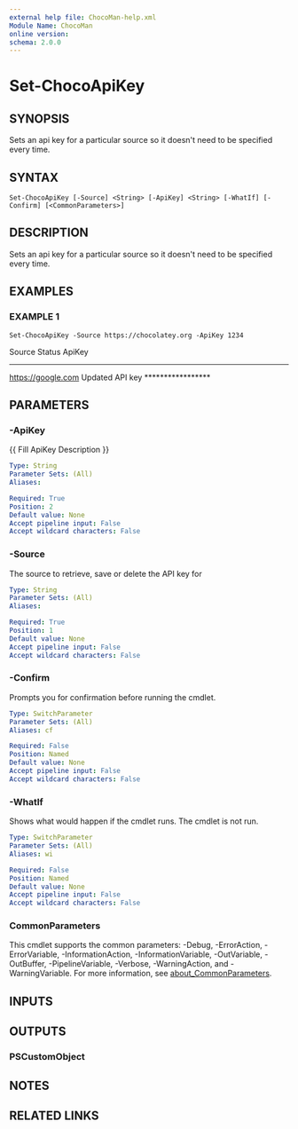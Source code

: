 ```yaml
---
external help file: ChocoMan-help.xml
Module Name: ChocoMan
online version:
schema: 2.0.0
---
```


# Set-ChocoApiKey

## SYNOPSIS
Sets an api key for a particular source so it doesn't need to be specified every time.

## SYNTAX

```
Set-ChocoApiKey [-Source] <String> [-ApiKey] <String> [-WhatIf] [-Confirm] [<CommonParameters>]
```

## DESCRIPTION
Sets an api key for a particular source so it doesn't need to be specified every time.

## EXAMPLES

### EXAMPLE 1
```
Set-ChocoApiKey -Source https://chocolatey.org -ApiKey 1234
```

Source             Status          ApiKey
------             ------          ------
https://google.com Updated API key *****************

## PARAMETERS

### -ApiKey
{{ Fill ApiKey Description }}

```yaml
Type: String
Parameter Sets: (All)
Aliases:

Required: True
Position: 2
Default value: None
Accept pipeline input: False
Accept wildcard characters: False
```

### -Source
The source to retrieve, save or delete the API key for

```yaml
Type: String
Parameter Sets: (All)
Aliases:

Required: True
Position: 1
Default value: None
Accept pipeline input: False
Accept wildcard characters: False
```

### -Confirm
Prompts you for confirmation before running the cmdlet.

```yaml
Type: SwitchParameter
Parameter Sets: (All)
Aliases: cf

Required: False
Position: Named
Default value: None
Accept pipeline input: False
Accept wildcard characters: False
```

### -WhatIf
Shows what would happen if the cmdlet runs.
The cmdlet is not run.

```yaml
Type: SwitchParameter
Parameter Sets: (All)
Aliases: wi

Required: False
Position: Named
Default value: None
Accept pipeline input: False
Accept wildcard characters: False
```

### CommonParameters
This cmdlet supports the common parameters: -Debug, -ErrorAction, -ErrorVariable, -InformationAction, -InformationVariable, -OutVariable, -OutBuffer, -PipelineVariable, -Verbose, -WarningAction, and -WarningVariable. For more information, see [about_CommonParameters](http://go.microsoft.com/fwlink/?LinkID=113216).

## INPUTS

## OUTPUTS

### PSCustomObject
## NOTES

## RELATED LINKS
